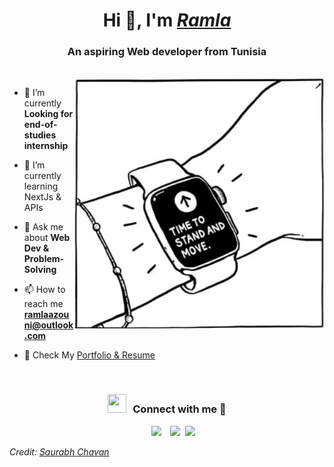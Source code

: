 <h1 align="center">Hi 👋, I'm <a href="https://ramla-azouni-portfolio.vercel.app/" target="blank">
<i>Ramla</i></a></h1>
<h3 align="center">An aspiring Web developer from Tunisia </h3>

<br/>
<a target="_blank" align="center">
  <img align="right"  height="400" width="400" alt="GIF" src=moto.png>
</a>

- 🔭 I’m currently <b> Looking for end-of-studies internship </b></a>

- 🌱 I’m currently learning NextJs & APIs

- 💬 Ask me about **Web Dev & Problem-Solving**

- 📫 How to reach me **ramlaazouni@outlook.com**

- 📄 Check My <a href="https://ramla-azouni-portfolio.vercel.app/" target="blank">Portfolio & Resume</a>
<br/>
<h3 align="center" > <img src="https://media.giphy.com/media/iY8CRBdQXODJSCERIr/giphy.gif" width="30" height="30" style="margin-right: 10px;">Connect with me 🤝 </h3>

<p align="center">

 <div align="center"  class="icons-social" style="margin-left: 10px;">
        <a style="margin-left: 10px;"  target="_blank" href="https://www.linkedin.com/in/raamlaa">
			<img src="https://img.icons8.com/doodle/40/000000/linkedin--v2.png"></a>
        <a style="margin-left: 10px;" target="_blank" href="https://github.com/raamlaa">
		<img src="https://img.icons8.com/doodle/40/000000/github--v1.png"></a>
		<a style="margin-left: 5px;" target="_blank" href="https://ramla-azouni-portfolio.vercel.app/">
					<img src="https://img.icons8.com/plasticine/0.5x/resume.png" ></a>
      </div>

</p>



<i> Credit: [Saurabh Chavan](https://github.com/100rabhcsmc) </i> 
